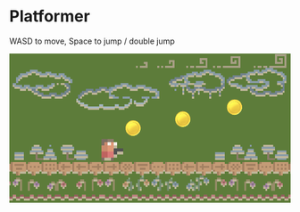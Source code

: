 # Platformer

 WASD to move, Space to jump / double jump
 
![Platformer Game Preview](https://github.com/graceshawyan/Platformer/raw/main/platform-game.png)
